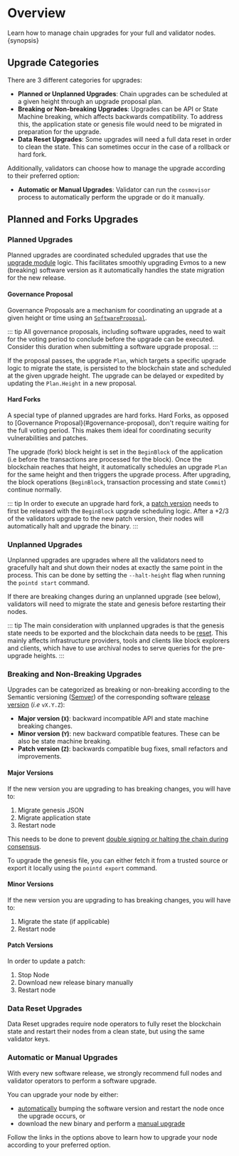 <!--
order: 1
-->

# Overview

Learn how to manage chain upgrades for your full and validator nodes. {synopsis}

## Upgrade Categories

There are 3 different categories for upgrades:

- **Planned or Unplanned Upgrades**: Chain upgrades can be scheduled at a given height through an upgrade proposal plan.
- **Breaking or Non-breaking Upgrades**: Upgrades can be API or State Machine breaking, which affects backwards compatibility. To address this, the application state or genesis file would need to be migrated in preparation for the upgrade.
- **Data Reset Upgrades**: Some upgrades will need a full data reset in order to clean the state. This can sometimes occur in the case of a rollback or hard fork.

Additionally, validators can choose how to manage the upgrade according to their preferred option:

- **Automatic or Manual Upgrades**: Validator can run the `cosmovisor` process to automatically perform the upgrade or do it manually.

## Planned and Forks Upgrades

### Planned Upgrades

Planned upgrades are coordinated scheduled upgrades that use the [upgrade module](https://docs.evmos.org/modules/upgrade/) logic. This facilitates smoothly upgrading Evmos to a new (breaking) software version as it automatically handles the state migration for the new release.

#### Governance Proposal

Governance Proposals are a mechanism for coordinating an upgrade at a given height or time using an [`SoftwareProposal`](https://docs.evmos.org/modules/upgrade/01_concepts.html#proposal).

::: tip
All governance proposals, including software upgrades, need to wait for the voting period to conclude before the upgrade can be executed. Consider this duration when submitting a software upgrade proposal.
:::

If the proposal passes, the upgrade `Plan`, which targets a specific upgrade logic to migrate the state, is persisted to the blockchain state and scheduled at the given upgrade height. The upgrade can be delayed or expedited by updating the `Plan.Height` in a new proposal.

#### Hard Forks

A special type of planned upgrades are hard forks. Hard Forks, as opposed to [Governance Proposal}(#governance-proposal), don't require waiting for the full voting
period. This makes them ideal for coordinating security vulnerabilities and patches.

The upgrade (fork) block height is set in the `BeginBlock` of the application (i.e before the transactions are processed for the block). Once the blockchain reaches that height, it automatically schedules an upgrade `Plan` for the same height and then triggers the upgrade process. After upgrading, the block operations (`BeginBlock`, transaction processing and state `Commit`) continue normally.

::: tip
In order to execute an upgrade hard fork, a [patch version](#patch-versions) needs to first be released with the `BeginBlock` upgrade scheduling logic. After a +2/3 of the validators upgrade to the new patch version, their nodes will automatically halt and upgrade the binary.
:::

### Unplanned Upgrades

Unplanned upgrades are upgrades where all the validators need to gracefully halt and shut down their nodes at exactly the same point in the process. This can be done by setting the `--halt-height` flag when running the `pointd start` command.

If there are breaking changes during an unplanned upgrade (see below), validators will need to migrate the state and genesis before restarting their nodes.

::: tip
The main consideration with unplanned upgrades is that the genesis state needs to be exported and the blockchain data needs to be [reset](#data-reset-upgrades). This mainly affects infrastructure providers, tools and clients like block explorers and clients, which have to use archival nodes to serve queries for the pre-upgrade heights.
:::

### Breaking and Non-Breaking Upgrades

Upgrades can be categorized as breaking or non-breaking according to the Semantic versioning ([Semver](https://semver.org/)) of the corresponding software [release version](https://github.com/evmos/evmos/releases) (*i.e* `vX.Y.Z`):

- **Major version (`X`)**: backward incompatible API and state machine breaking changes.
- **Minor version (`Y`)**: new backward compatible features. These can be also be state machine breaking.
- **Patch version (`Z`)**: backwards compatible bug fixes, small refactors and improvements.

#### Major Versions

If the new version you are upgrading to has breaking changes, you will have to:

1. Migrate genesis JSON
2. Migrate application state
3. Restart node

This needs to be done to prevent [double signing or halting the chain during consensus](https://docs.tendermint.com/master/spec/consensus/signing.html#double-signing).

To upgrade the genesis file, you can either fetch it from a trusted source or export it locally using the `pointd export` command.

#### Minor Versions

If the new version you are upgrading to has breaking changes, you will have to:

1. Migrate the state (if applicable)
2. Restart node

#### Patch Versions

In order to update a patch:

1. Stop Node
2. Download new release binary manually
3. Restart node

### Data Reset Upgrades

Data Reset upgrades require node operators to fully reset the blockchain state and restart their nodes from a clean
state, but using the same validator keys.

### Automatic or Manual Upgrades

With every new software release, we strongly recommend full nodes and validator operators to perform a software upgrade.

You can upgrade your node by either:

- [automatically](./automated.md) bumping the software version and restart the node once the upgrade occurs, or
- download the new binary and perform a [manual upgrade](./manual.md)

Follow the links in the options above to learn how to upgrade your node according to your preferred option.
